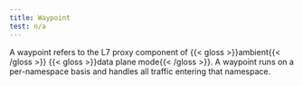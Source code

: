 ```yaml
---
title: Waypoint
test: n/a
---
```


A waypoint refers to the L7 proxy component of {{< gloss >}}ambient{{< /gloss >}} {{< gloss >}}data plane mode{{< /gloss >}}.
A waypoint runs on a per-namespace basis and handles all traffic entering that namespace.
